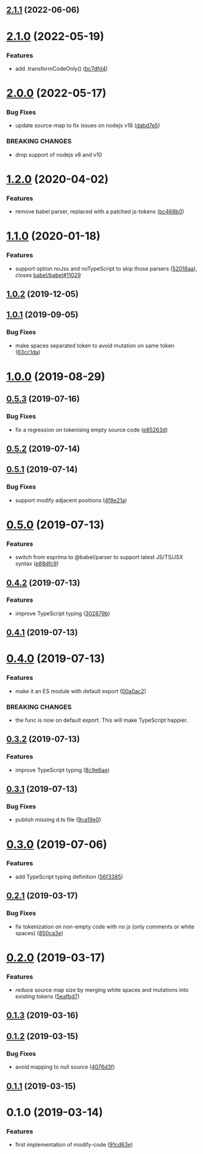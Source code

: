 ## [2.1.1](https://github.com/dumberjs/modify-code/compare/v2.1.0...v2.1.1) (2022-06-06)



# [2.1.0](https://github.com/dumberjs/modify-code/compare/v2.0.0...v2.1.0) (2022-05-19)


### Features

* add .transformCodeOnly() ([bc7dfd4](https://github.com/dumberjs/modify-code/commit/bc7dfd44b8c3d0d2a5656134c0988dc550ce31cf))



# [2.0.0](https://github.com/dumberjs/modify-code/compare/v1.2.0...v2.0.0) (2022-05-17)


### Bug Fixes

* update source-map to fix issues on nodejs v18 ([dabd7e5](https://github.com/dumberjs/modify-code/commit/dabd7e515e720d9a051e67c8df1300404c8ae872))


### BREAKING CHANGES

* drop support of nodejs v8 and v10



# [1.2.0](https://github.com/dumberjs/modify-code/compare/v1.1.0...v1.2.0) (2020-04-02)


### Features

* remove babel parser, replaced with a patched js-tokens ([bc468b0](https://github.com/dumberjs/modify-code/commit/bc468b09bb006d3284a477aed19473b472370480))



# [1.1.0](https://github.com/dumberjs/modify-code/compare/v1.0.2...v1.1.0) (2020-01-18)


### Features

* support option noJsx and noTypeScript to skip those parsers ([52018aa](https://github.com/dumberjs/modify-code/commit/52018aa253817a7c473ca35f24f9707f295d1182)), closes [babel/babel#11029](https://github.com/babel/babel/issues/11029)



## [1.0.2](https://github.com/dumberjs/modify-code/compare/v1.0.1...v1.0.2) (2019-12-05)



## [1.0.1](https://github.com/dumberjs/modify-code/compare/v1.0.0...v1.0.1) (2019-09-05)


### Bug Fixes

* make spaces separated token to avoid mutation on same token ([63cc1da](https://github.com/dumberjs/modify-code/commit/63cc1da))



# [1.0.0](https://github.com/dumberjs/modify-code/compare/v0.5.3...v1.0.0) (2019-08-29)



## [0.5.3](https://github.com/dumberjs/modify-code/compare/v0.5.2...v0.5.3) (2019-07-16)


### Bug Fixes

* fix a regression on tokenising empty source code ([e85263d](https://github.com/dumberjs/modify-code/commit/e85263d))



## [0.5.2](https://github.com/dumberjs/modify-code/compare/v0.5.1...v0.5.2) (2019-07-14)



## [0.5.1](https://github.com/dumberjs/modify-code/compare/v0.5.0...v0.5.1) (2019-07-14)


### Bug Fixes

* support modify adjacent positions ([4f8e21a](https://github.com/dumberjs/modify-code/commit/4f8e21a))



# [0.5.0](https://github.com/dumberjs/modify-code/compare/v0.4.2...v0.5.0) (2019-07-13)


### Features

* switch from esprima to @babel/parser to support latest JS/TS/JSX syntax ([e88dfc9](https://github.com/dumberjs/modify-code/commit/e88dfc9))



## [0.4.2](https://github.com/dumberjs/modify-code/compare/v0.4.1...v0.4.2) (2019-07-13)


### Features

* improve TypeScript typing ([302879b](https://github.com/dumberjs/modify-code/commit/302879b))



## [0.4.1](https://github.com/dumberjs/modify-code/compare/v0.4.0...v0.4.1) (2019-07-13)



# [0.4.0](https://github.com/dumberjs/modify-code/compare/v0.3.2...v0.4.0) (2019-07-13)


### Features

* make it an ES module with default export ([00a0ac2](https://github.com/dumberjs/modify-code/commit/00a0ac2))


### BREAKING CHANGES

* the func is now on default export. This will make TypeScript happier.



## [0.3.2](https://github.com/dumberjs/modify-code/compare/v0.3.1...v0.3.2) (2019-07-13)


### Features

* improve TypeScript typing ([8c9e6ae](https://github.com/dumberjs/modify-code/commit/8c9e6ae))



## [0.3.1](https://github.com/dumberjs/modify-code/compare/v0.3.0...v0.3.1) (2019-07-13)


### Bug Fixes

* publish missing d.ts file ([9ca19e0](https://github.com/dumberjs/modify-code/commit/9ca19e0))



# [0.3.0](https://github.com/dumberjs/modify-code/compare/v0.2.1...v0.3.0) (2019-07-06)


### Features

* add TypeScript typing definition ([56f3385](https://github.com/dumberjs/modify-code/commit/56f3385))



## [0.2.1](https://github.com/dumberjs/modify-code/compare/v0.2.0...v0.2.1) (2019-03-17)


### Bug Fixes

* fix tokenization on non-empty code with no js (only comments or white spaces) ([850ca3e](https://github.com/dumberjs/modify-code/commit/850ca3e))



# [0.2.0](https://github.com/dumberjs/modify-code/compare/v0.1.3...v0.2.0) (2019-03-17)


### Features

* reduce source map size by merging white spaces and mutations into existing tokens ([5eafbd7](https://github.com/dumberjs/modify-code/commit/5eafbd7))



## [0.1.3](https://github.com/dumberjs/modify-code/compare/v0.1.2...v0.1.3) (2019-03-16)



## [0.1.2](https://github.com/dumberjs/modify-code/compare/v0.1.1...v0.1.2) (2019-03-15)


### Bug Fixes

* avoid mapping to null source ([4076d3f](https://github.com/dumberjs/modify-code/commit/4076d3f))



## [0.1.1](https://github.com/dumberjs/modify-code/compare/v0.1.0...v0.1.1) (2019-03-15)



# 0.1.0 (2019-03-14)


### Features

* first implementation of modify-code ([91cd63e](https://github.com/dumberjs/modify-code/commit/91cd63e))




